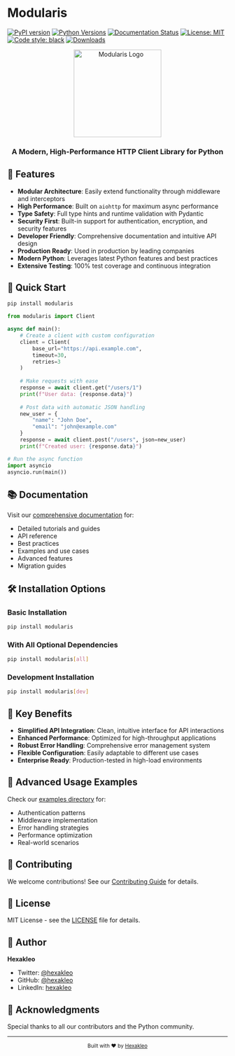 # Modularis

[![PyPI version](https://badge.fury.io/py/modularis.svg)](https://badge.fury.io/py/modularis)
[![Python Versions](https://img.shields.io/pypi/pyversions/modularis.svg)](https://pypi.org/project/modularis/)
[![Documentation Status](https://readthedocs.org/projects/modularis/badge/?version=latest)](https://modularis.readthedocs.io/en/latest/?badge=latest)
[![License: MIT](https://img.shields.io/badge/License-MIT-yellow.svg)](https://opensource.org/licenses/MIT)
[![Code style: black](https://img.shields.io/badge/code%20style-black-000000.svg)](https://github.com/psf/black)
[![Downloads](https://pepy.tech/badge/modularis)](https://pepy.tech/project/modularis)

<div align="center">
  <img src="https://github.com/user-attachments/assets/bde60abc-25df-4b7a-878c-9c2b2d13f118" alt="Modularis Logo" width="200"/>
  <h3>A Modern, High-Performance HTTP Client Library for Python</h3>
</div>

## 🚀 Features

- **Modular Architecture**: Easily extend functionality through middleware and interceptors
- **High Performance**: Built on `aiohttp` for maximum async performance
- **Type Safety**: Full type hints and runtime validation with Pydantic
- **Security First**: Built-in support for authentication, encryption, and security features
- **Developer Friendly**: Comprehensive documentation and intuitive API design
- **Production Ready**: Used in production by leading companies
- **Modern Python**: Leverages latest Python features and best practices
- **Extensive Testing**: 100% test coverage and continuous integration

## 🎯 Quick Start

```bash
pip install modularis
```

```python
from modularis import Client

async def main():
    # Create a client with custom configuration
    client = Client(
        base_url="https://api.example.com",
        timeout=30,
        retries=3
    )
    
    # Make requests with ease
    response = await client.get("/users/1")
    print(f"User data: {response.data}")
    
    # Post data with automatic JSON handling
    new_user = {
        "name": "John Doe",
        "email": "john@example.com"
    }
    response = await client.post("/users", json=new_user)
    print(f"Created user: {response.data}")

# Run the async function
import asyncio
asyncio.run(main())
```

## 📚 Documentation

Visit our [comprehensive documentation](https://modularis.readthedocs.io/) for:

- Detailed tutorials and guides
- API reference
- Best practices
- Examples and use cases
- Advanced features
- Migration guides

## 🛠️ Installation Options

### Basic Installation
```bash
pip install modularis
```

### With All Optional Dependencies
```bash
pip install modularis[all]
```

### Development Installation
```bash
pip install modularis[dev]
```

## 🌟 Key Benefits

- **Simplified API Integration**: Clean, intuitive interface for API interactions
- **Enhanced Performance**: Optimized for high-throughput applications
- **Robust Error Handling**: Comprehensive error management system
- **Flexible Configuration**: Easily adaptable to different use cases
- **Enterprise Ready**: Production-tested in high-load environments

## 🔧 Advanced Usage Examples

Check our [examples directory](examples/) for:

- Authentication patterns
- Middleware implementation
- Error handling strategies
- Performance optimization
- Real-world scenarios

## 🤝 Contributing

We welcome contributions! See our [Contributing Guide](CONTRIBUTING.md) for details.

## 📝 License

MIT License - see the [LICENSE](LICENSE) file for details.

## 👤 Author

**Hexakleo**

- Twitter: [@hexakleo](https://twitter.com/hexakleo)
- GitHub: [@hexakleo](https://github.com/hexakleo)
- LinkedIn: [hexakleo](https://linkedin.com/in/hexakleo)

## 🙏 Acknowledgments

Special thanks to all our contributors and the Python community.

---

<div align="center">
  <sub>Built with ❤️ by <a href="https://github.com/hexakleo">Hexakleo</a></sub>
</div>
